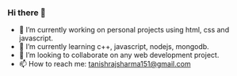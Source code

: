 ### Hi there 👋

- 🔭 I’m currently working on personal projects using html, css and javascript.
- 🌱 I’m currently learning c++, javascript, nodejs, mongodb.
- 👯 I’m looking to collaborate on any web development project.
- 📫 How to reach me: tanishrajsharma151@gmail.com
